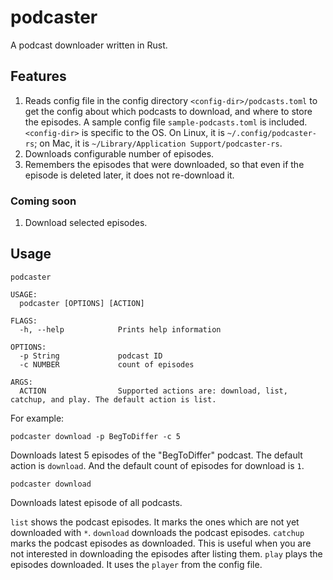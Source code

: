 # podcaster
A podcast downloader written in Rust.

## Features
1. Reads config file in the config directory `<config-dir>/podcasts.toml` to get the config about which podcasts to download, and where to store the episodes. A sample config file `sample-podcasts.toml` is included. `<config-dir>` is specific to the OS. On Linux, it is `~/.config/podcaster-rs`; on Mac, it is `~/Library/Application Support/podcaster-rs`.
2. Downloads configurable number of episodes.
3. Remembers the episodes that were downloaded, so that even if the episode is deleted later, it does not re-download it.

### Coming soon

1. Download selected episodes.

## Usage
```
podcaster

USAGE:
  podcaster [OPTIONS] [ACTION]

FLAGS:
  -h, --help            Prints help information

OPTIONS:
  -p String             podcast ID
  -c NUMBER             count of episodes

ARGS:
  ACTION                Supported actions are: download, list, catchup, and play. The default action is list.
```
For example:
```
podcaster download -p BegToDiffer -c 5
```

Downloads latest 5 episodes of the "BegToDiffer" podcast.
The default action is `download`. And the default count of episodes for download is `1`.

```
podcaster download
```
Downloads latest episode of all podcasts.

`list` shows the podcast episodes. It marks the ones which are not yet downloaded with `*`.
`download` downloads the podcast episodes.
`catchup` marks the podcast episodes as downloaded. This is useful when you are not interested in downloading the episodes after listing them.
`play` plays the episodes downloaded. It uses the `player` from the config file.

